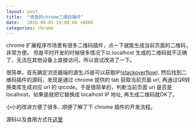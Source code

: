 ```yaml
---
layout: post
title:  "改良的chrome二维码插件"
date:   2016-06-05 19:00:00 +0800
categories: chrome
---
```


chrome 扩展程序市场里有很多二维码插件，点一下就能生成当前页面的二维码，非常方便。
但是平时开发的时候很多情况下以 localhost 生成的二维码就不正确了，无法在其他设备上直接访问，所以尝试改进了一下。

很简单，首先确定浏览器端的源生JS是可以获取IP([stackoverflow](http://stackoverflow.com/questions/18572365/get-local-ip-of-a-device-in-chrome-extension)), 然后找到二维码插件的源码，发现是通过 chrome 提供的 tab 获取当前页面 url, 再通过QR转换类库生成对应 url 的 qrcode。于是很简单的，判断当前页面 url 是否是 localhost，如果是就把它替换成 localhost IP 地址, 再生成二维码就OK了。

小小的改进方便了很多...顺便了解了下 chrome 插件的开发流程。

源码以及食用方式在[这里](https://github.com/aprilandjan/chrome-extension-qrcode)